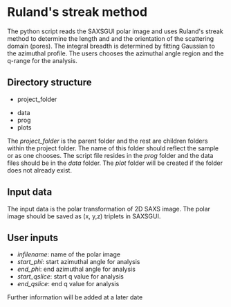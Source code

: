 # Ruland's streak method
The python script reads the SAXSGUI polar image and uses Ruland's streak method to determine the length and and the orientation of the scattering domain (pores). The integral breadth is determined by fitting Gaussian to the azimuthal profile. The users chooses the azimuthal angle region and the q-range for the analysis.
## Directory structure
- project_folder
 * data
 * prog
 * plots

The *project_folder* is the parent folder and the rest are children folders within the project folder. The name of this folder should reflect the sample or as one chooses. The script file resides in the *prog* folder and the data files should be in the *data* folder. The *plot* folder will be created if the folder does not already exist.
## Input data
The input data is the polar transformation of 2D SAXS image. The polar image
should be saved as (x, y,z) triplets in SAXSGUI.

## User inputs
+ *infilename*: name of the polar image
+ *start_phi*: start azimuthal angle for analysis
+ *end_phi*: end azimuthal angle for analysis
+ *start_qslice*: start q value for analysis
+ *end_qslice*: end q value for analysis


Further information will be added at a later date
